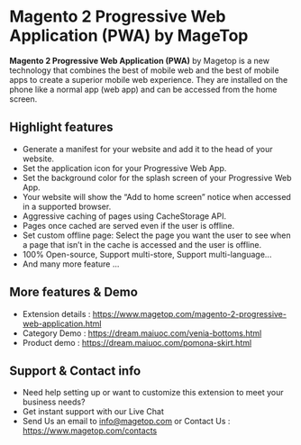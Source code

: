 # Magento 2 Progressive Web Application (PWA) by MageTop

**Magento 2 Progressive Web Application (PWA)** by Magetop is a new technology that combines the best of mobile web and the best of mobile apps to create a superior mobile web experience. They are installed on the phone like a normal app (web app) and can be accessed from the home screen.

## Highlight features

- Generate a manifest for your website and add it to the head of your website.
- Set the application icon for your Progressive Web App.
- Set the background color for the splash screen of your Progressive Web App.
- Your website will show the “Add to home screen” notice when accessed in a supported browser.
- Aggressive caching of pages using CacheStorage API.
- Pages once cached are served even if the user is offline.
- Set custom offline page: Select the page you want the user to see when a page that isn’t in the cache is accessed and the user is offline.
- 100% Open-source, Support multi-store, Support multi-language...
- And many more feature ...

## More features & Demo

- Extension details : https://www.magetop.com/magento-2-progressive-web-application.html
- Category Demo : https://dream.maiuoc.com/venia-bottoms.html
- Product demo : https://dream.maiuoc.com/pomona-skirt.html

## Support & Contact info

- Need help setting up or want to customize this extension to meet your business needs? 
- Get instant support with our Live Chat
- Send Us an email to info@magetop.com or Contact Us : https://www.magetop.com/contacts
